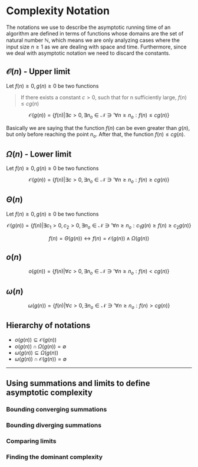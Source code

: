 # Complexity Notation
The notations we use to describe the asymptotic running time of an algorithm are defined in terms of functions 
whose domains are the set of natural number $\mathbb{N}$, which means we are only analyzing cases where the input size $n \geq 1$
as we are dealing with space and time. Furthermore, since we deal with asymptotic notation we need to discard the constants.

## $\mathcal{O}(n)$ - Upper limit
Let $f(n) \geq 0, g(n) \geq 0$ be two functions

> If there exists a constant $c > 0$, such that for n sufficiently large, $f(n) \leq cg(n)$

$$\mathcal{O}(g(n)) = \left \{ f(n)|\exists c > 0, \exists n_{o} \in \mathcal{N} \ni' \forall n \geq n_{o} : f(n) \leq cg(n) \right \}$$

Basically we are saying that the function $f(n)$ can be even greater than $g(n)$, but only before reaching the point $n_{o}$.
After that, the function $f(n) \leq cg(n)$.


## $\Omega(n)$ - Lower limit
Let $f(n) \geq 0, g(n) \geq 0$ be two functions

$$\mathcal{O}(g(n)) = \left \{ f(n)|\exists c > 0, \exists n_{o} \in \mathcal{N} \ni' \forall n \geq n_{o} : f(n) \geq cg(n) \right \}$$


## $\Theta(n)$
Let $f(n) \geq 0, g(n) \geq 0$ be two functions

$$\mathcal{O}(g(n)) = \left \{ f(n)|\exists c_{1} > 0, c_{2} > 0, \exists n_{o} \in \mathcal{N} \ni' \forall n \geq n_{o} : c_{1}g(n) \geq f(n) \geq c_{2}g(n) \right \}$$

$$f(n) = \Theta(g(n)) \leftrightarrow f(n) = \mathcal{O}(g(n)) \wedge \Omega(g(n))$$

## $o(n)$

$$o(g(n)) = \left \{ f(n)|\forall c > 0, \exists n_{o} \in \mathcal{N} \ni' \forall n \geq n_{o} : f(n) < cg(n) \right \}$$


## $\omega(n)$

$$\omega (g(n)) = \left \{ f(n)|\forall c > 0, \exists n_{o} \in \mathcal{N} \ni' \forall n \geq n_{o} : f(n) > cg(n) \right \}$$

## Hierarchy of notations
* $o(g(n)) \subseteq \mathcal{O}(g(n))$
* $o(g(n)) \cap \Omega (g(n)) = \emptyset$
* $\omega (g(n)) \subseteq \Omega (g(n))$
* $\omega (g(n)) \cap \mathcal{O}(g(n)) = \emptyset$


---

## Using summations and limits to define asymptotic complexity

### Bounding converging summations 

### Bounding diverging summations

### Comparing limits

### Finding the dominant complexity
